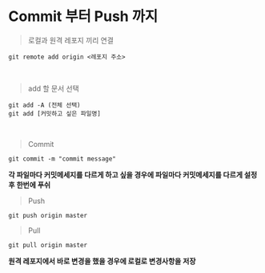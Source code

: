 # Commit 부터 Push 까지
> 로컬과 원격 레포지 끼리 연결
 ```
 git remote add origin <레포지 주소>
 ```
<br>

> add 할 문서 선택
```
git add -A (전체 선택)
git add [커밋하고 싶은 파일명]
```
<br>

> Commit
```
git commit -m "commit message"
```
**각 파일마다 커밋메세지를 다르게 하고 싶을 경우에 파일마다 커밋메세지를 다르게 설정 후 한번에 푸쉬**
<br>

> Push
```
git push origin master
```

>Pull
```
git pull origin master
```
**원격 레포지에서 바로 변경을 했을 경우에 로컬로 변경사항을 저장**





